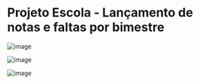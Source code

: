 # Projeto Escola - Lançamento de notas e faltas por bimestre

![image](https://user-images.githubusercontent.com/37172038/153323758-744be82e-93f8-4cb1-be10-b0576cbf9e9d.png)

![image](https://user-images.githubusercontent.com/37172038/153325445-6cd5e78b-85f8-49a3-b384-b6883723a167.png)

![image](https://user-images.githubusercontent.com/37172038/153325586-c981637b-4aef-4b20-b52a-d275429a7e31.png)
